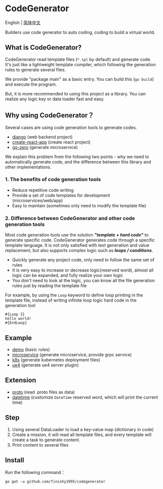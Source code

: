 # CodeGenerator

English | [简体中文](README_CN.md)

Builders use code generator to auto coding, coding to build a virtual world.

## What is CodeGenerator?

CodeGenerator read template files (```*.tpl``` by default) and generate code. It's just like a lightweight template compiler, which following the generation rules to generate several files.

We provide "package main" as a basic entry. You can build this (```go build```) and execute the program.

But, it is more recommended to using this project as a library. You can realize any logic key or data loader fast and easy.

## Why using CodeGenerator？

Several cases are using code generation tools to generate codes.

* [django](https://github.com/django/django) (web backend project)
* [create-react-app](https://www.github.com/facebook/create-react-app) (create react project)
* [go-zero](https://github.com/zeromicro/go-zero) (generate microservice)

We explain this problem from the following two points - why we need to automatically generate code, and the difference between this library and other implementations.

### 1. The benefits of code generation tools

* Reduce repetitive code writing
* Provide a set of code templates for development (microservices/web/app)
* Easy to maintain (sometimes only need to modify the template file)

### 2. Difference between CodeGenerator and other code generation tools

Most code generation tools use the solution ***"template + hard code"*** to generate specific code. CodeGenerator generates code through a specific template language. It is not only satisfied with text generation and value replacement, but also supports complex logic such as ***loops / conditions***.

* Quickly generate any project code, only need to follow the same set of rules
* It is very easy to increase or decrease logic(reserved word), almost all logic can be expanded, and fully realize your own logic
* You don't need to look at the logic, you can know all the file generation rules just by reading the template file

For example, by using the ```Loop``` keyword to define loop printing in the template file, instead of writing infinite loop logic hard code in the generation tool
``` text
#{Loop 3}
hello world!
#{EndLoop}
```

## Example

* [demo](example/demo) (basic rules)
* [microservice](example/service) (generate microservice, provide grpc service)
* [k8s](example/k8s) (generate kubernetes deployment files)
* [ue4](example/ue4) (generate ue4 server plugin)

## Extension

* [proto](extension/dataloader/proto) (read .proto files as data)
* [datetime](extension/logic/datetime) (customize ```DateTime``` reserved word, which will print the current time)

## Step

1. Using several DataLoader to load a key-value map (dictionary in code)
2. Create a mission, it will read all template files, and every template will create a task to generate content.
3. Print content to several files

## Install

Run the following command：
``` shell
go get -u github.com/finishy1995/codegenerator
```
